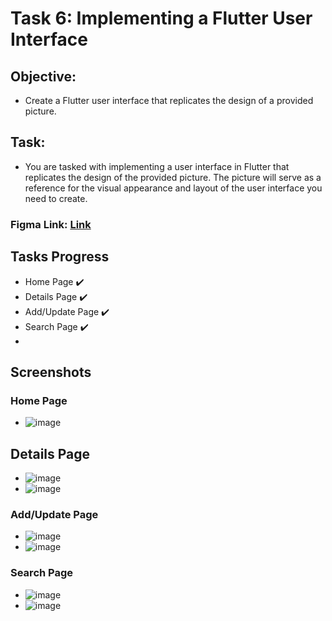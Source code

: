 # Task 6: Implementing a Flutter User Interface
## Objective: 
- Create a Flutter user interface that replicates the design of a provided picture.
## Task: 
- You are tasked with implementing a user interface in Flutter that replicates the design of the provided picture. The picture will serve as a reference for the visual appearance and layout of the user interface you need to create.
### Figma Link: [Link]([url](https://www.figma.com/file/957Md2CrZ2B9KGjHy8RDcH/Internship?type=design&node-id=1%3A48&mode=design&t=dGzOJNr9pjkmYQog-1))
## Tasks Progress
- Home Page ✔️
- Details Page ✔️
- Add/Update Page ✔️
- Search Page ✔️
- 
## Screenshots
### Home Page
- ![image](https://github.com/user-attachments/assets/c9589aa4-ab03-4abf-923e-72e91895f7ed)
## Details Page
- ![image](https://github.com/user-attachments/assets/c712be2c-2fb7-46d8-9900-538f04089b06)
- ![image](https://github.com/user-attachments/assets/d1284ec6-6056-4a33-84fb-e6d3f2efbc67)
### Add/Update Page
- ![image](https://github.com/user-attachments/assets/d11cf34f-f949-490d-9559-3c247ff2ec1a)
- ![image](https://github.com/user-attachments/assets/12a48067-5442-417c-91d4-9dfb221ceaf1)
### Search Page
- ![image](https://github.com/user-attachments/assets/d53534ad-3a73-413a-9005-c742a4d04e29)
- ![image](https://github.com/user-attachments/assets/f446ae93-98d2-46db-9b55-d6275e3ae538)



